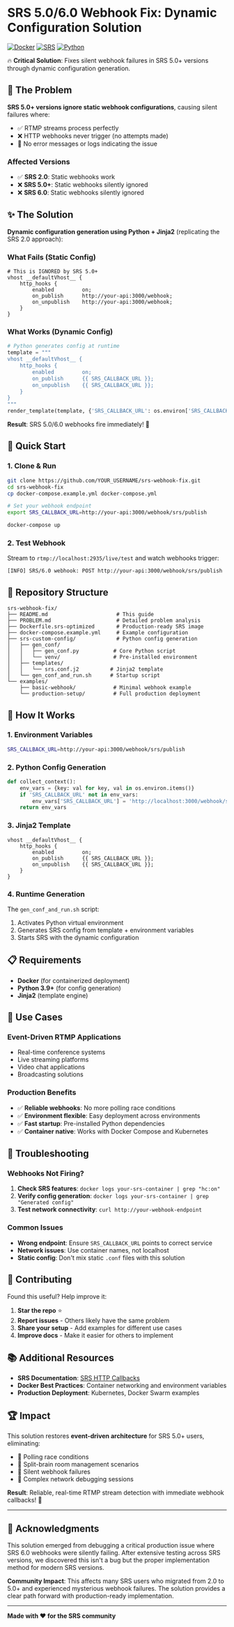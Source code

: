 # SRS 5.0/6.0 Webhook Fix: Dynamic Configuration Solution

[![Docker](https://img.shields.io/badge/docker-%230db7ed.svg?style=for-the-badge&logo=docker&logoColor=white)](https://www.docker.com/)
[![SRS](https://img.shields.io/badge/SRS-6.0-blue?style=for-the-badge)](https://github.com/ossrs/srs)
[![Python](https://img.shields.io/badge/python-3.9+-blue?style=for-the-badge&logo=python&logoColor=white)](https://python.org)

🔥 **Critical Solution**: Fixes silent webhook failures in SRS 5.0+ versions through dynamic configuration generation.

## 🚨 The Problem

**SRS 5.0+ versions ignore static webhook configurations**, causing silent failures where:
- ✅ RTMP streams process perfectly
- ❌ HTTP webhooks never trigger (no attempts made)
- 😤 No error messages or logs indicating the issue

### Affected Versions
- ✅ **SRS 2.0**: Static webhooks work
- ❌ **SRS 5.0+**: Static webhooks silently ignored
- ❌ **SRS 6.0**: Static webhooks silently ignored

## ✨ The Solution

**Dynamic configuration generation using Python + Jinja2** (replicating the SRS 2.0 approach):

### What Fails (Static Config)
```nginx
# This is IGNORED by SRS 5.0+
vhost __defaultVhost__ {
    http_hooks {
        enabled         on;
        on_publish      http://your-api:3000/webhook;
        on_unpublish    http://your-api:3000/webhook;
    }
}
```

### What Works (Dynamic Config)
```python
# Python generates config at runtime
template = """
vhost __defaultVhost__ {
    http_hooks {
        enabled         on;
        on_publish      {{ SRS_CALLBACK_URL }};
        on_unpublish    {{ SRS_CALLBACK_URL }};
    }
}
"""
render_template(template, {'SRS_CALLBACK_URL': os.environ['SRS_CALLBACK_URL']})
```

**Result**: SRS 5.0/6.0 webhooks fire immediately! 🎉

## 🚀 Quick Start

### 1. Clone & Run
```bash
git clone https://github.com/YOUR_USERNAME/srs-webhook-fix.git
cd srs-webhook-fix
cp docker-compose.example.yml docker-compose.yml

# Set your webhook endpoint
export SRS_CALLBACK_URL=http://your-api:3000/webhook/srs/publish

docker-compose up
```

### 2. Test Webhook
Stream to `rtmp://localhost:2935/live/test` and watch webhooks trigger:
```
[INFO] SRS/6.0 webhook: POST http://your-api:3000/webhook/srs/publish
```

## 📁 Repository Structure

```
srs-webhook-fix/
├── README.md                      # This guide
├── PROBLEM.md                     # Detailed problem analysis
├── Dockerfile.srs-optimized       # Production-ready SRS image
├── docker-compose.example.yml     # Example configuration
├── srs-custom-config/             # Python config generation
│   ├── gen_conf/
│   │   ├── gen_conf.py           # Core Python script
│   │   └── venv/                 # Pre-installed environment
│   ├── templates/
│   │   └── srs.conf.j2          # Jinja2 template
│   └── gen_conf_and_run.sh      # Startup script
└── examples/
    ├── basic-webhook/            # Minimal webhook example
    └── production-setup/         # Full production deployment
```

## 🔧 How It Works

### 1. **Environment Variables**
```bash
SRS_CALLBACK_URL=http://your-api:3000/webhook/srs/publish
```

### 2. **Python Config Generation**
```python
def collect_context():
    env_vars = {key: val for key, val in os.environ.items()}
    if 'SRS_CALLBACK_URL' not in env_vars:
        env_vars['SRS_CALLBACK_URL'] = 'http://localhost:3000/webhook/srs/publish'
    return env_vars
```

### 3. **Jinja2 Template**
```jinja2
vhost __defaultVhost__ {
    http_hooks {
        enabled         on;
        on_publish      {{ SRS_CALLBACK_URL }};
        on_unpublish    {{ SRS_CALLBACK_URL }};
    }
}
```

### 4. **Runtime Generation**
The `gen_conf_and_run.sh` script:
1. Activates Python virtual environment
2. Generates SRS config from template + environment variables
3. Starts SRS with the dynamic configuration

## 📋 Requirements

- **Docker** (for containerized deployment)
- **Python 3.9+** (for config generation)
- **Jinja2** (template engine)

## 🎯 Use Cases

### Event-Driven RTMP Applications
- Real-time conference systems
- Live streaming platforms
- Video chat applications
- Broadcasting solutions

### Production Benefits
- ✅ **Reliable webhooks**: No more polling race conditions
- ✅ **Environment flexible**: Easy deployment across environments
- ✅ **Fast startup**: Pre-installed Python dependencies
- ✅ **Container native**: Works with Docker Compose and Kubernetes

## 🐛 Troubleshooting

### Webhooks Not Firing?
1. **Check SRS features**: `docker logs your-srs-container | grep "hc:on"`
2. **Verify config generation**: `docker logs your-srs-container | grep "Generated config"`
3. **Test network connectivity**: `curl http://your-webhook-endpoint`

### Common Issues
- **Wrong endpoint**: Ensure `SRS_CALLBACK_URL` points to correct service
- **Network issues**: Use container names, not localhost
- **Static config**: Don't mix static `.conf` files with this solution

## 🤝 Contributing

Found this useful? Help improve it:

1. **Star the repo** ⭐
2. **Report issues** - Others likely have the same problem
3. **Share your setup** - Add examples for different use cases
4. **Improve docs** - Make it easier for others to implement

## 📚 Additional Resources

- **SRS Documentation**: [SRS HTTP Callbacks](https://ossrs.io/lts/en-us/docs/v4/doc/http-callback)
- **Docker Best Practices**: Container networking and environment variables
- **Production Deployment**: Kubernetes, Docker Swarm examples

## 🏆 Impact

This solution restores **event-driven architecture** for SRS 5.0+ users, eliminating:
- 🚫 Polling race conditions
- 🚫 Split-brain room management scenarios
- 🚫 Silent webhook failures
- 🚫 Complex network debugging sessions

**Result**: Reliable, real-time RTMP stream detection with immediate webhook callbacks! 🎉

---

## 🙏 Acknowledgments

This solution emerged from debugging a critical production issue where SRS 6.0 webhooks were silently failing. After extensive testing across SRS versions, we discovered this isn't a bug but the proper implementation method for modern SRS versions.

**Community Impact**: This affects many SRS users who migrated from 2.0 to 5.0+ and experienced mysterious webhook failures. The solution provides a clear path forward with production-ready implementation.

---

**Made with ❤️ for the SRS community**